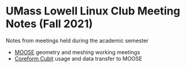 # UMass Lowell Linux Club Meeting Notes (Fall 2021)
Notes from meetings held during the academic semester

+ [MOOSE](https://mooseframework.inl.gov/) geometry and meshing working meetings
+ [Coreform Cubit](https://coreform.com/products/coreform-cubit/) usage and data transfer to MOOSE
